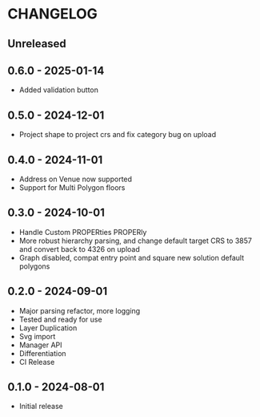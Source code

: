 # CHANGELOG

## Unreleased

## 0.6.0 - 2025-01-14

* Added validation button

## 0.5.0 - 2024-12-01

* Project shape to project crs and fix category bug on upload

## 0.4.0 - 2024-11-01

* Address on Venue now supported
* Support for Multi Polygon floors

## 0.3.0 - 2024-10-01

* Handle Custom PROPERties PROPERly
* More robust hierarchy parsing, and change default target CRS to 3857 and convert back to 4326 on upload
* Graph disabled, compat entry point and square new solution default polygons

## 0.2.0 - 2024-09-01

* Major parsing refactor, more logging
* Tested and ready for use
* Layer Duplication
* Svg import
* Manager API
* Differentiation
* CI Release

## 0.1.0 - 2024-08-01

* Initial release
